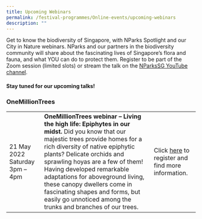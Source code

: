 ```yaml
---
title: Upcoming Webinars
permalink: /festival-programmes/Online-events/upcoming-webinars
description: ""
---
```

Get to know the biodiversity of Singapore, with NParks Spotlight and our City in Nature webinars. NParks and our partners in the biodiversity community will share about the fascinating lives of Singapore’s flora and fauna, and what YOU can do to protect them. Register to be part of the Zoom session (limited slots) or stream the talk on the [NParksSG YouTube channel](https://www.youtube.com/nparkssg).

#### **Stay tuned for our upcoming talks!**

### **OneMillionTrees**
| | | |
| -------- | -------- | -------- |
| 21 May 2022 Saturday 3pm – 4pm   | **OneMillionTrees webinar – Living the high life: Epiphytes in our midst.** Did you know that our majestic trees provide homes for a rich diversity of native epiphytic plants? Delicate orchids and sprawling hoyas are a few of them! Having developed remarkable adaptations for aboveground living, these canopy dwellers come in fascinating shapes and forms, but easily go unnoticed among the trunks and branches of our trees. |  Click [here](https://form.gov.sg/624b908af3d5010013735b95) to register and find more information. |